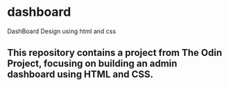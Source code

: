 # dashboard
DashBoard Design using html and css
## This repository contains a project from The Odin Project, focusing on building an admin dashboard using HTML and CSS.

